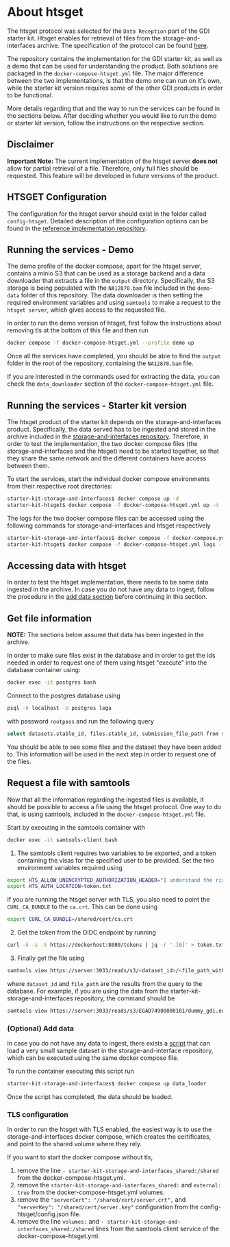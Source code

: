 # About htsget
The htsget protocol was selected for the `Data Reception` part of the GDI starter kit. Htsget enables for retrieval of files from the storage-and-interfaces archive. The specification of the protocol can be found [here](http://samtools.github.io/hts-specs/htsget.html).

The repository contains the implementation for the GDI starter kit, as well as a demo that can be used for understanding the product. Both solutions are packaged in the `docker-compose-htsget.yml` file. The major difference between the two implementations, is that the demo one can run on it's own, while the starter kit version requires some of the other GDI products in order to be functional.

More details regarding that and the way to run the services can be found in the sections below. After deciding whether you would like to run the demo or starter kit version, follow the instructions on the respective section.

## Disclaimer
**Important Note:** The current implementation of the htsget server **does not** allow for partial retrieval of a file. Therefore, only full files should be requested. This feature will be developed in future versions of the product.


## HTSGET Configuration
The configuration for the htsget server should exist in the folder called `config-htsget`. Detailed description of the configuration options can be found in the [reference implementation repository](https://github.com/ga4gh/htsget-refserver#setup---native).

## Running the services - Demo
The demo profile of the docker compose, apart for the htsget server, contains a minio S3 that can be used as a storage backend and a data downloader that extracts a file in the `output` directory. Specifically, the S3 storage is being populated with the `NA12878.bam` file included in the `demo-data` folder of this repository. The data downloader is then setting the required environment variables and using `samtools` to make a request to the `htsget server`, which gives access to the requested file.

In order to run the demo version of htsget, first follow the instructions about removing tls at the bottom of this file and then run
```sh
docker compose -f docker-compose-htsget.yml --profile demo up
```
Once all the services have completed, you should be able to find the `output` folder in the root of the repository, containing the `NA12878.bam` file.

If you are interested in the commands used for extracting the data, you can check the `data_downloader` section of the `docker-compose-htsget.yml` file.

## Running the services - Starter kit version
The htsget product of the starter kit depends on the storage-and-interfaces product. Specifically, the data served has to be ingested and stored in the archive included in the [storage-and-interfaces repository](https://github.com/GenomicDataInfrastructure/starter-kit-storage-and-interfaces). Therefore, in order to test the implementation, the two docker compose files (the storage-and-interfaces and the htsget) need to be started together, so that they share the same network and the different containers have access between them.

To start the services, start the individual docker compose environments from their respective root directories:
```sh
starter-kit-storage-and-interfaces$ docker compose up -d
starter-kit-htsget$ docker compose -f docker-compose-htsget.yml up -d
```

The logs for the two docker compose files can be accessed using the following commands for storage-and-interfaces and htsget respectively
```sh
starter-kit-storage-and-interfaces$ docker compose -f docker-compose.yml logs -f
starter-kit-htsget$ docker compose -f docker-compose-htsget.yml logs -f
```

## Accessing data with htsget
In order to test the htsget implementation, there needs to be some data ingested in the archive. In case you do not have any data to ingest, follow the procedure in the [add data section](#(optional)-add-data) before continuing in this section.

## Get file information
**NOTE:** The sections below assume that data has been ingested in the archive.

In order to make sure files exist in the database and in order to get the ids needed in order to request one of them using htsget "execute" into the database container using:
```sh
docker exec -it postgres bash
```
Connect to the postgres database using
```sh
psql -h localhost -U postgres lega
```
with password `rootpass` and run the following query
```sh
select datasets.stable_id, files.stable_id, submission_file_path from sda.file_dataset join sda.files on file_id = files.id full join sda.datasets on file_dataset.id = sda.datasets.id;
```
You should be able to see some files and the dataset they have been added to. This information will be used in the next step in order to request one of the files.

## Request a file with samtools

Now that all the information regarding the ingested files is available, it should be possible to access a file using the htsget protocol. One way to do that, is using samtools, included in the `docker-compose-htsget.yml` file.

Start by executing in the samtools container with
```sh
docker exec -it samtools-client bash
```
1. The samtools client requires two variables to be exported, and a token containing the visas for the specified user to be provided. Set the two environment variables required using
```sh
export HTS_ALLOW_UNENCRYPTED_AUTHORIZATION_HEADER="I understand the risks"
export HTS_AUTH_LOCATION=token.txt
```
If you are running the htsget server with TLS, you also need to point the `CURL_CA_BUNDLE` to the `ca.crt`. This can be done using
```sh
export CURL_CA_BUNDLE=/shared/cert/ca.crt
```

2. Get the token from the OIDC endpoint by running
```sh
curl -k -s -S https://dockerhost:8080/tokens | jq -r '.[0]' > token.txt
```
3. Finally get the file using
```sh
samtools view https://server:3033/reads/s3/<dataset_id>/<file_path_without.c4gh>
```
where `dataset_id` and `file_path` are the results from the query to the database. For example, if you are using the data from the starter-kit-storage-and-interfaces repository, the command should be
```sh
samtools view https://server:3033/reads/s3/EGAD74900000101/dummy_gdi.eu/NA12878.bam
```

### (Optional) Add data
In case you do not have any data to ingest, there exists a [script](https://github.com/GenomicDataInfrastructure/starter-kit-storage-and-interfaces/blob/main/scripts/load_data.sh) that can load a very small sample dataset in the storage-and-interface repository, which can be executed using the same docker compose file.

To run the container executing this script run
```sh
starter-kit-storage-and-interfaces$ docker compose up data_loader
```
Once the script has completed, the data should be loaded.


### TLS configuration
In order to run the htsget with TLS enabled, the easiest way is to use the storage-and-interfaces docker compose, which creates the certificates, and point to the shared volume where they rely.

If you want to start the docker compose without tls, 
1. remove the line `- starter-kit-storage-and-interfaces_shared:/shared` from the docker-compose-htsget.yml.
1. remove the `starter-kit-storage-and-interfaces_shared:` and `external: true` from the docker-compose-htsget.yml volumes.
1. remove the `"serverCert": "/shared/cert/server.crt",` and `"serverKey": "/shared/cert/server.key"` configuration from the config-htsget/config.json file.
1. remove the line `volumes:` and `- starter-kit-storage-and-interfaces_shared:/shared` lines from the samtools client service of the docker-compose-htsget.yml.

